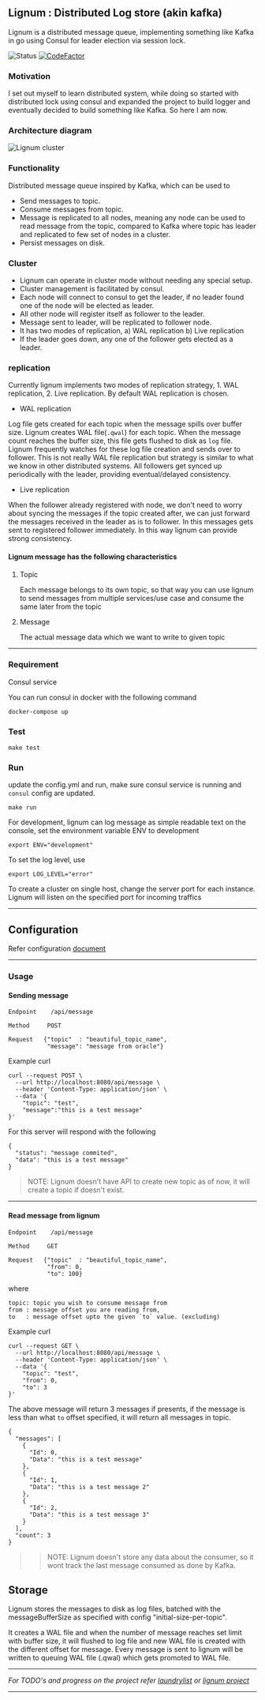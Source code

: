 ## Lignum : Distributed Log store (akin kafka)

Lignum is a distributed message queue, implementing something like Kafka in go using Consul for leader election via session lock.

![Status](https://github.com/NishanthSpShetty/lignum/actions/workflows/go.yml/badge.svg)
[![CodeFactor](https://www.codefactor.io/repository/github/nishanthspshetty/lignum/badge?s=82e5d72d47892bd920b35d26664d7d3b0643cdd8)](https://www.codefactor.io/repository/github/nishanthspshetty/lignum)

### Motivation
I set out myself to learn distributed system, while doing so started with distributed lock using consul and expanded the project to build logger and eventually decided to build something like Kafka. So here I am now.

### Architecture diagram
![Lignum cluster](https://github.com/NishanthSpShetty/lignum/blob/master/resources/diagrams/lignum_system_design.png)


### Functionality
Distributed message queue inspired by Kafka, which can be used to
   * Send messages to topic.
   * Consume messages from topic.
   * Message is replicated to all nodes, meaning any node can be used to read message from the topic, compared to Kafka where topic has leader and replicated to few set of nodes in a cluster.
   * Persist messages on disk.
   
   
### Cluster
* Lignum can operate in cluster mode without needing any special setup.
* Cluster management is facilitated by consul.
* Each node will connect to consul to get the leader, if no leader found one of the node will be elected as leader.
* All other node will register itself as follower to the leader.
* Message sent to leader, will be replicated to follower node.
* It has two modes of replication, a) WAL replication b) Live replication
* If the leader goes down, any one of the follower gets elected as a leader.


### replication

Currently lignum implements two modes of replication strategy, 1. WAL replication, 2. Live replication. By default WAL replication is chosen.

* WAL replication

 Log file gets created for each topic when the message spills over buffer size. Lignum creates WAL file(`.qwal`) for each topic. 
 When the message count reaches the buffer size, this file gets flushed to disk as `log` file. 
 Lignum frequently watches for these log file creation and sends over to follower. This is not really WAL file replication but strategy is similar to what we know in other distributed systems.
 All followers get synced up periodically with the leader, providing eventual/delayed consistency.

* Live replication

 When the follower already registered with node, we don't need to worry about syncing the messages if the topic created after, we can just forward the messages received in the leader as is to follower. In this messages gets sent to registered follower immediately. In this way lignum can provide strong consistency. 

#### Lignum message has the following characteristics

1. Topic

    Each message belongs to its own topic, so that way you can use lignum to send  messages from multiple services/use case and consume the same later from the topic

2.  Message

    The actual message data which we want to write to given topic

---

### Requirement
Consul service

You can run consul in docker with the following command
```
docker-compose up
```

### Test
```
make test
```

### Run
update the config.yml and run, make sure consul service is running and `consul` config are updated.
```
make run
```

For development, lignum can log message as simple readable text on the console, set the environment variable ENV to development 
```
export ENV="development"
```

To set the log level, use
```
export LOG_LEVEL="error"
```

To create a cluster on single host, change the server port for each instance.
Lignum will listen on the specified port for incoming traffics

---


## Configuration
 
 Refer configuration [document](./doc/config.md)

---

### Usage

#### Sending message

```
Endpoint    /api/message

Method     POST

Request   {"topic"  : "beautiful_topic_name", 
           "message": "message from oracle"}
```

Example curl
```
curl --request POST \
  --url http://localhost:8080/api/message \
  --header 'Content-Type: application/json' \
  --data '{
	"topic": "test",
	"message":"this is a test message"
}'
```

For this server will respond with the following
```
{
  "status": "message commited",
  "data": "this is a test message"
}
```

> NOTE: Lignum doesn't have API to create new topic as of now, it will create a topic if doesn't exist.

---
#### Read message from lignum

```
Endpoint    /api/message

Method     GET

Request   {"topic"  : "beautiful_topic_name", 
           "from": 0,
           "to": 100}
```

where

    topic: topic you wish to consume message from
    from : message offset you are reading from,
    to   : message offset upto the given `to` value. (excluding)


Example curl

```
curl --request GET \
  --url http://localhost:8080/api/message \
  --header 'Content-Type: application/json' \
  --data '{
	"topic": "test",
	"from": 0,
	"to": 3
}'
```

The above message will return 3 messages if presents, if the message is less than what `to` offset specified, it will return all messages in topic.

```
{
  "messages": [
    {
      "Id": 0,
      "Data": "this is a test message"
    },
    {
      "Id": 1,
      "Data": "this is a test message 2"
    },
    {
      "Id": 2,
      "Data": "this is a test message 3"
    }
  ],
  "count": 3
}
```

>> NOTE: Lignum doesn't store any data about the consumer, so it wont track the last message consumed as done by Kafka. 

## Storage

Lignum stores the messages to disk as log files, batched with the messageBufferSize  as specified with config "initial-size-per-topic".

It creates a WAL file and when the number of message reaches set limit with buffer size, it will flushed to log file and new WAL file is created with the different offset for message.
Every message is sent to lignum will be written to queuing WAL file (.qwal) which gets promoted to WAL file.


---

*For TODO's and progress on the project refer [laundrylist](https://github.com/NishanthSpShetty/lignum/blob/master/laundrylist.md) or [lignum project](https://github.com/NishanthSpShetty/lignum/projects/1)*

---

